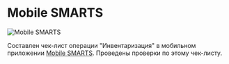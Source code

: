 # Mobile SMARTS
![Mobile SMARTS](https://user-images.githubusercontent.com/106471275/170872756-8d6cd589-ba07-4e10-a694-003d67f6f427.png)

Составлен чек-лист операции "Инвентаризация" в мобильном приложении [Mobile SMARTS](https://www.cleverence.ru/mobile-smarts/). Проведены проверки по этому чек-листу.
